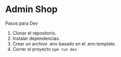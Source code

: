 # Admin Shop

Pasos para Dev

1. Clonar el repositorio.
2. Instalar dependencias.
3. Crear un archivo .env basado en el .env.template.
4. Correr el proyecto `npm run dev`
